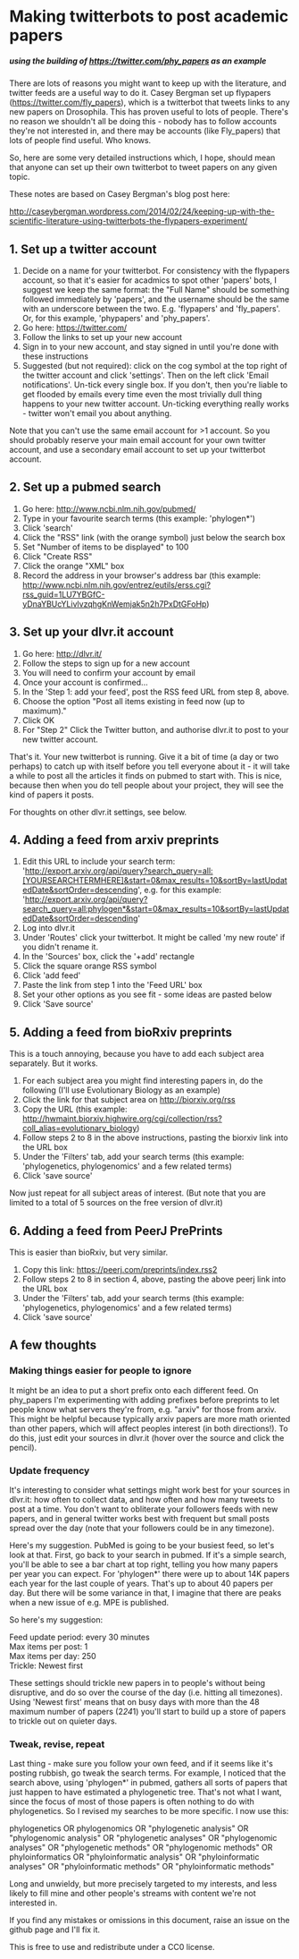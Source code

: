 # Making twitterbots to post academic papers
##### using the building of https://twitter.com/phy_papers as an example

There are lots of reasons you might want to keep up with the literature, and twitter feeds are a useful way to do it. Casey Bergman set up flypapers (https://twitter.com/fly_papers), which is a twitterbot that tweets links to any new papers on Drosophila. This has proven useful to lots of people. There's no reason we shouldn't all be doing this - nobody has to follow accounts they're not interested in, and there may be accounts (like Fly_papers) that lots of people find useful. Who knows.

So, here are some very detailed instructions which, I hope, should mean that anyone can set up their own twitterbot to tweet papers on any given topic.

These notes are based on Casey Bergman's blog post here:

http://caseybergman.wordpress.com/2014/02/24/keeping-up-with-the-scientific-literature-using-twitterbots-the-flypapers-experiment/

## 1. Set up a twitter account

1. Decide on a name for your twitterbot. For consistency with the flypapers account, so that it's easier for acadmics to spot other 'papers' bots, I suggest we keep the same format: the "Full Name" should be something followed immediately by 'papers', and the username should be the same with an underscore between the two. E.g. 'flypapers' and 'fly_papers'. Or, for this example, 'phypapers' and 'phy_papers'.
2. Go here: https://twitter.com/
3. Follow the links to set up your new account
4. Sign in to your new account, and stay signed in until you're done with these instructions
5. Suggested (but not required): click on the cog symbol at the top right of the twitter account and click 'settings'. Then on the left click 'Email notifications'. Un-tick every single box. If you don't, then you're liable to get flooded by emails every time even the most trivially dull thing happens to your new twitter account. Un-ticking everything really works - twitter won't email you about anything. 
 
Note that you can't use the same email account for >1 account. So you should probably reserve your main email account for your own twitter account, and use a secondary email account to set up your twitterbot account.

## 2. Set up a pubmed search

1. Go here: http://www.ncbi.nlm.nih.gov/pubmed/
2. Type in your favourite search terms (this example: 'phylogen*') 
3. Click 'search'
4. Click the "RSS" link (with the orange symbol) just below the search box
5. Set "Number of items to be displayed" to 100
6. Click "Create RSS"
7. Click the orange "XML" box
8. Record the address in your browser's address bar (this example: http://www.ncbi.nlm.nih.gov/entrez/eutils/erss.cgi?rss_guid=1LU7YBGfC-yDnaYBUcYLivlvzqhgKnWemjak5n2h7PxDtGFoHp)

## 3. Set up your dlvr.it account

1. Go here: http://dlvr.it/
2. Follow the steps to sign up for a new account
3. You will need to confirm your account by email
4. Once your account is confirmed...
5. In the 'Step 1: add your feed', post the RSS feed URL from step 8, above. 
6. Choose the option "Post all items existing in feed now (up to maximum)."
7. Click OK
8. For "Step 2" Click the Twitter button, and authorise dlvr.it to post to your new twitter account.

That's it. Your new twitterbot is running. Give it a bit of time (a day or two perhaps) to catch up with itself before you tell everyone about it - it will take a while to post all the articles it finds on pubmed to start with. This is nice, because then when you do tell people about your project, they will see the kind of papers it posts.

For thoughts on other dlvr.it settings, see below.

## 4. Adding a feed from arxiv preprints

1. Edit this URL to include your search term: 'http://export.arxiv.org/api/query?search_query=all:[YOURSEARCHTERMHERE]&start=0&max_results=10&sortBy=lastUpdatedDate&sortOrder=descending', e.g. for this example: 'http://export.arxiv.org/api/query?search_query=all:phylogen*&start=0&max_results=10&sortBy=lastUpdatedDate&sortOrder=descending'
2. Log into dlvr.it
3. Under 'Routes' click your twitterbot. It might be called 'my new route' if you didn't rename it. 
4. In the 'Sources' box, click the '+add' rectangle
5. Click the square orange RSS symbol
6. Click 'add feed'
7. Paste the link from step 1 into the 'Feed URL' box
8. Set your other options as you see fit - some ideas are pasted below
9. Click 'Save source'

## 5. Adding a feed from bioRxiv preprints

This is a touch annoying, because you have to add each subject area separately. But it works.

1. For each subject area you might find interesting papers in, do the following (I'll use Evolutionary Biology as an example)
2. Click the link for that subject area on http://biorxiv.org/rss
3. Copy the URL (this example: http://hwmaint.biorxiv.highwire.org/cgi/collection/rss?coll_alias=evolutionary_biology)
4. Follow steps 2 to 8 in the above instructions, pasting the biorxiv link into the URL box
5. Under the 'Filters' tab, add your search terms (this example: 'phylogenetics, phylogenomics' and a few related terms)
6. Click 'save source'

Now just repeat for all subject areas of interest. (But note that you are limited to a total of 5 sources on the free version of dlvr.it)

## 6. Adding a feed from PeerJ PrePrints

This is easier than bioRxiv, but very similar.

1. Copy this link: https://peerj.com/preprints/index.rss2
2. Follow steps 2 to 8 in section 4, above, pasting the above peerj link into the URL box
3. Under the 'Filters' tab, add your search terms (this example: 'phylogenetics, phylogenomics' and a few related terms)
4. Click 'save source'

## A few thoughts

### Making things easier for people to ignore
It might be an idea to put a short prefix onto each different feed. On phy_papers I'm experimenting with adding prefixes before preprints to let people know what servers they're from, e.g. "arxiv" for those from arxiv. This might be helpful because typically arxiv papers are more math oriented than other papers, which will affect peoples interest (in both directions!). To do this, just edit your sources in dlvr.it (hover over the source and click the pencil).

### Update frequency
It's interesting to consider what settings might work best for your sources in dlvr.it: how often to collect data, and how often and how many tweets to post at a time. You don't want to obliterate your followers feeds with new papers, and in general twitter works best with frequent but small posts spread over the day (note that your followers could be in any timezone).

Here's my suggestion. PubMed is going to be your busiest feed, so let's look at that. First, go back to your search in pubmed. If it's a simple search, you'll be able to see a bar chart at top right, telling you how many papers per year you can expect. For 'phylogen*' there were up to about 14K papers each year for the last couple of years. That's up to about 40 papers per day. But there will be some variance in that, I imagine that there are peaks when a new issue of e.g. MPE is published. 

So here's my suggestion:

  Feed update period: every 30 minutes  
  Max items per post: 1  
  Max items per day: 250  
  Trickle: Newest first  

These settings should trickle new papers in to people's without being disruptive, and do so over the course of the day (i.e. hitting all timezones). Using 'Newest first' means that on busy days with more than the 48 maximum number of papers (2*24*1) you'll start to build up a store of papers to trickle out on quieter days. 

### Tweak, revise, repeat

Last thing - make sure you follow your own feed, and if it seems like it's posting rubbish, go tweak the search terms. For example, I noticed that the search above, using 'phylogen*' in pubmed, gathers all sorts of papers that just happen to have estimated a phylogenetic tree. That's not what I want, since the focus of most of those papers is often nothing to do with phylogenetics. So I revised my searches to be more specific. I now use this:

phylogenetics OR phylogenomics OR "phylogenetic analysis" OR "phylogenomic analysis" OR "phylogenetic analyses" OR "phylogenomic analyses" OR "phylogenetic methods" OR "phylogenomic methods" OR phyloinformatics OR "phyloinformatic analysis" OR "phyloinformatic analyses" OR "phyloinformatic methods" OR "phyloinformatic methods" 

Long and unwieldy, but more precisely targeted to my interests, and less likely to fill mine and other people's streams with content we're not interested in. 

If you find any mistakes or omissions in this document, raise an issue on the github page and I'll fix it.

This is free to use and redistribute under a CC0 license.